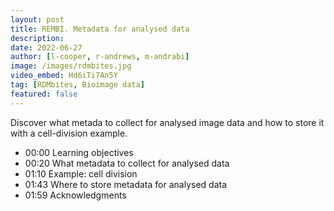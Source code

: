 ```yaml
---
layout: post
title: REMBI. Metadata for analysed data 
description: 
date: 2022-06-27
author: [l-cooper, r-andrews, m-andrabi]
image: /images/rdmbites.jpg
video_embed: Hd6iTi7An5Y
tag: [RDMbites, Bioimage data]
featured: false
---
```


Discover what metada to collect for analysed image data and how to store it with a cell-division example. 

- 00:00 Learning objectives
- 00:20 What metadata to collect for analysed data
- 01:10 Example: cell division
- 01:43 Where to store metadata for analysed data
- 01:59 Acknowledgments